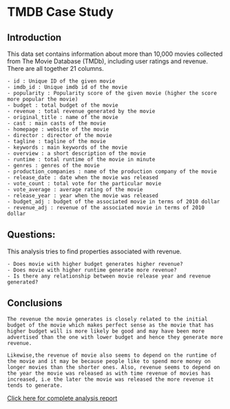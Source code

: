 # TMDB Case Study



## Introduction

This data set contains information about more than 10,000 movies collected from The Movie Database (TMDb), including user ratings and revenue. There are all together 21 columns.

    - id : Unique ID of the given movie
    - imdb_id : Unique imdb id of the movie
    - popularity : Popularity score of the given movie (higher the score more popular the movie)
    - budget : total budget of the movie
    - revenue : total revenue generated by the movie
    - original_title : name of the movie
    - cast : main casts of the movie
    - homepage : website of the movie
    - director : director of the movie
    - tagline : tagline of the movie
    - keywords : main keywords of the movie
    - overview : a short description of the movie
    - runtime : total runtime of the movie in minute
    - genres : genres of the movie
    - production_companies : name of the production company of the movie
    - release_date : date when the movie was released
    - vote_count : total vote for the particular movie
    - vote_average : average rating of the movie
    - release_year : year when the movie was released
    - budget_adj : budget of the associated movie in terms of 2010 dollar
    - revenue_adj : revenue of the associated movie in terms of 2010 dollar

## Questions:

This analysis tries to find properties associated with revenue.

    - Does movie with higher budget generates higher revenue?
    - Does movie with higher runtime generate more revenue?
    - Is there any relationship between movie release year and revenue generated?

## Conclusions

    The revenue the movie generates is closely related to the initial budget of the movie which makes perfect sense as the movie that has higher budget will is more likely be good and may have been more advertised than the one with lower budget and hence they generate more revenue.
    
    Likewise,the revenue of movie also seems to depend on the runtime of the movie and it may be because people like to spend more money on longer movies than the shorter ones. Also, revenue seems to depend on the year the movie was released as with time revenue of movies has increased, i.e the later the movie was released the more revenue it tends to generate.
    
 [Click here for complete analysis report](https://github.com/RashikaKarki/Udacity_TMDB_CASE_STUDY/blob/master/Investigate_a_Dataset%20(1).ipynb)
